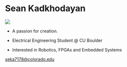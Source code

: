 <h1>Sean Kadkhodayan</h1>

<p> <img src="https://github-readme-stats.vercel.app/api/top-langs/?username=SeanK27&layout=compact&size_weight=0.5&count_weight=1&hide=makefile"> </p>

- A passion for creation.

- Electrical Engineering Student @ CU Boulder

- Interested in Robotics, FPGAs and Embedded Systems

seka7178@colorado.edu
